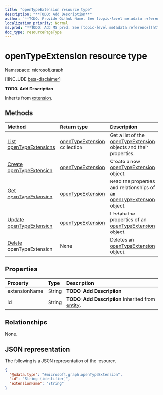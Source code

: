```yaml
---
title: "openTypeExtension resource type"
description: "**TODO: Add Description**"
author: "**TODO: Provide Github Name. See [topic-level metadata reference](https://msgo.azurewebsites.net/add/document/guidelines/metadata.html#topic-level-metadata)**"
localization_priority: Normal
ms.prod: "**TODO: Add MS prod. See [topic-level metadata reference](https://msgo.azurewebsites.net/add/document/guidelines/metadata.html#topic-level-metadata)**"
doc_type: resourcePageType
---
```


# openTypeExtension resource type

Namespace: microsoft.graph

[!INCLUDE [beta-disclaimer](../../includes/beta-disclaimer.md)]

**TODO: Add Description**


Inherits from [extension](../resources/extension.md).

## Methods
|Method|Return type|Description|
|:---|:---|:---|
|[List openTypeExtensions](../api/opentypeextension-list.md)|[openTypeExtension](../resources/opentypeextension.md) collection|Get a list of the [openTypeExtension](../resources/opentypeextension.md) objects and their properties.|
|[Create openTypeExtension](../api/opentypeextension-create.md)|[openTypeExtension](../resources/opentypeextension.md)|Create a new [openTypeExtension](../resources/opentypeextension.md) object.|
|[Get openTypeExtension](../api/opentypeextension-get.md)|[openTypeExtension](../resources/opentypeextension.md)|Read the properties and relationships of an [openTypeExtension](../resources/opentypeextension.md) object.|
|[Update openTypeExtension](../api/opentypeextension-update.md)|[openTypeExtension](../resources/opentypeextension.md)|Update the properties of an [openTypeExtension](../resources/opentypeextension.md) object.|
|[Delete openTypeExtension](../api/opentypeextension-delete.md)|None|Deletes an [openTypeExtension](../resources/opentypeextension.md) object.|

## Properties
|Property|Type|Description|
|:---|:---|:---|
|extensionName|String|**TODO: Add Description**|
|id|String|**TODO: Add Description** Inherited from [entity](../resources/entity.md).|

## Relationships
None.

## JSON representation
The following is a JSON representation of the resource.
<!-- {
  "blockType": "resource",
  "keyProperty": "id",
  "@odata.type": "microsoft.graph.openTypeExtension",
  "baseType": "microsoft.graph.extension",
  "openType": true
}
-->
``` json
{
  "@odata.type": "#microsoft.graph.openTypeExtension",
  "id": "String (identifier)",
  "extensionName": "String"
}
```

